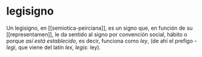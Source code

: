 # legisigno
Un legisigno, en [[semiotica-peirciana]], es un signo que, en función de su [[representamen]], le da sentido al signo por convención social, hábito o porque *así está establecido*, es decir, funciona como *ley*, (de ahí el prefigo *-legi*, que viene del latín  *lex, legis*: ley).